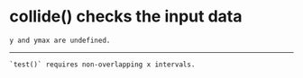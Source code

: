 # collide() checks the input data

    y and ymax are undefined.

---

    `test()` requires non-overlapping x intervals.

